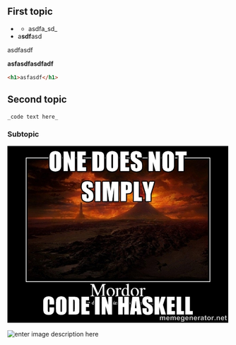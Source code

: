 ## First topic
* * asdfa_sd_
* a**sdf**asd

asdfasdf

**asfasdfasdfadf**

```html
<h1>asfasdf</h1>
```

## Second topic

```
_code text here_
```
### Subtopic

![enter link description here](/assets/haskell-mordor.jpg)

![enter image description here](/assets/feature-expedition.jpg "enter image title here")